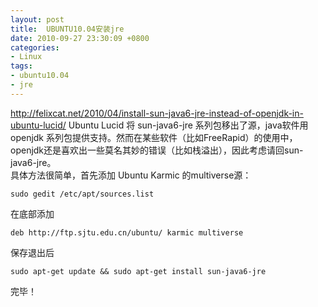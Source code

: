 ```yaml
---
layout: post
title:  UBUNTU10.04安装jre
date: 2010-09-27 23:30:09 +0800
categories:
- Linux
tags:
- ubuntu10.04
- jre
---
```


http://felixcat.net/2010/04/install-sun-java6-jre-instead-of-openjdk-in-ubuntu-lucid/
Ubuntu Lucid 将 sun-java6-jre 系列包移出了源，java软件用 openjdk 系列包提供支持。然而在某些软件（比如FreeRapid）的使用中，openjdk还是喜欢出一些莫名其妙的错误（比如栈溢出），因此考虑请回sun- java6-jre。  
具体方法很简单，首先添加 Ubuntu Karmic 的multiverse源：  

```
sudo gedit /etc/apt/sources.list
```

在底部添加

```
deb http://ftp.sjtu.edu.cn/ubuntu/ karmic multiverse
```

保存退出后

```
sudo apt-get update && sudo apt-get install sun-java6-jre
```

完毕！